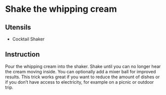 # Shake the whipping cream

## Utensils

* Cocktail Shaker

## Instruction

Pour the whipping cream into the shaker. Shake until you can no longer hear the cream moving inside. You can optionally add a mixer ball for improved results. This trick works great if you want to reduce the amount of dishes or if you don’t have access to electricity, for example on a picnic or outdoor trip.
